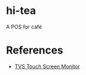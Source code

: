 hi-tea
======
A POS for café 


References
=======
- [TVS Touch Screen Monitor](http://www.tvs.com.tw/)